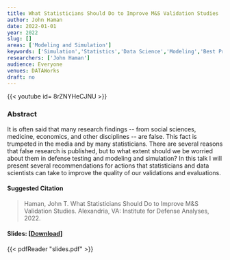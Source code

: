 ```yaml
---
title: What Statisticians Should Do to Improve M&S Validation Studies
author: John Haman
date: 2022-01-01
year: 2022
slug: []
areas: ['Modeling and Simulation']
keywords: ['Simulation','Statistics','Data Science','Modeling','Best Practices for Statistically Validating Modeling and Simulation (M&S) Tools Used in Operational Testing']
researchers: ['John Haman']
audience: Everyone
venues: DATAWorks
draft: no
---
```


{{< youtube id= 8rZNYHeCJNU >}}

### Abstract
It is often said that many research findings -- from social sciences, medicine, economics, and other disciplines -- are false. This fact is trumpeted in the media and by many statisticians. There are several reasons that false research is published, but to what extent should we be worried about them in defense testing and modeling and simulation? In this talk I will present several recommendations for actions that statisticians and data scientists can take to improve the quality of our validations and evaluations.

#### Suggested Citation
> Haman, John T. What Statisticians Should Do to Improve M&S Validation Studies. Alexandria, VA: Institute for Defense Analyses, 2022.

#### Slides: [[Download](slides.pdf)]
{{< pdfReader "slides.pdf" >}}




